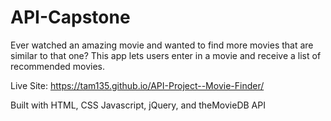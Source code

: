 # API-Capstone

Ever watched an amazing movie and wanted to find more movies that are similar to that one? This app lets users enter in a movie and receive a list of recommended movies.

Live Site: https://tam135.github.io/API-Project--Movie-Finder/

Built with HTML, CSS Javascript, jQuery, and theMovieDB API